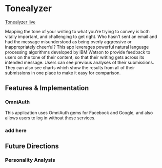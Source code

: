 # Tonealyzer

[Tonealyzer live](https://tonealyzer.herokuapp.com/)

Mapping the tone of your writing to what you're trying to convey is both vitally important, and challenging to get right. Who hasn't sent an email and had the message misunderstood as being overly aggressive or inappropriately cheerful? This app leverages powerful natural language processing algorithms developed by IBM Watson to provide feedback to users on the tone of their content, so that their writing gets across its intended message. Users can see previous analyses of their submissions. They can also see charts which show the results from all of their submissions in one place to make it easy for comparison.

## Features & Implementation

### OmniAuth

This application uses OmniAuth gems for Facebook and Google, and also allows users to log in without these services. 

### add here

## Future Directions

### Personality Analysis
